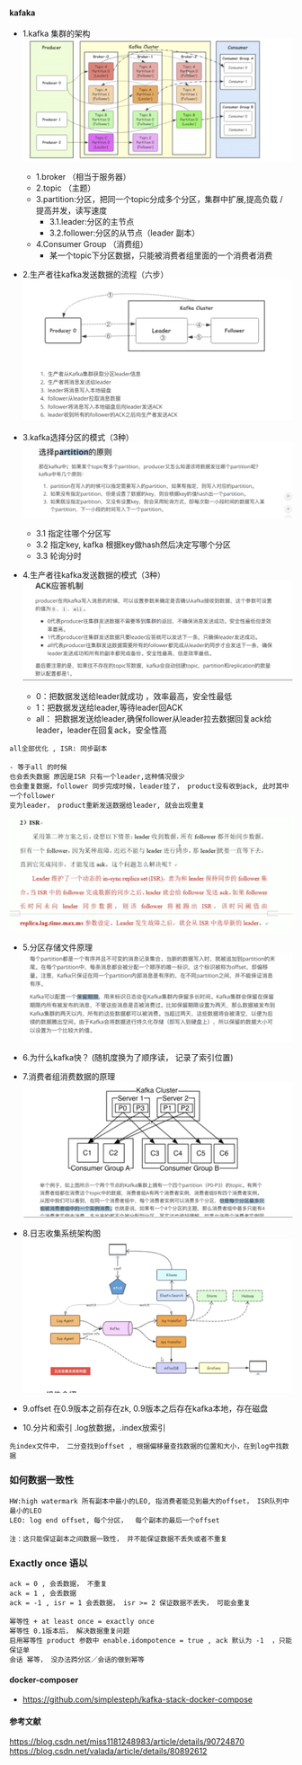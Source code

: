 #### kafaka
- 1.kafka 集群的架构
    ![Image text](./pic/WX20210125-161421@2x.png)
    -  1.broker （相当于服务器）
    -  2.topic  （主题）
    -  3.partition:分区，把同一个topic分成多个分区，集群中扩展,提高负载 / 提高并发，读写速度
        -  3.1.leader:分区的主节点
        -  3.2.follower:分区的从节点（leader 副本）
    -  4.Consumer Group （消费组）
        - 某一个topic下分区数据，只能被消费者组里面的一个消费者消费
    
- 2.生产者往kafka发送数据的流程（六步）
    ![Image text](./pic/1611544184721.jpg)
    
- 3.kafka选择分区的模式（3种）
    ![Image text](./pic/WX20210125-111141@2x.png)
    -   3.1 指定往哪个分区写
    -   3.2 指定key, kafka 根据key做hash然后决定写哪个分区
    -   3.3 轮询分时

- 4.生产者往kafka发送数据的模式（3种）
    ![Image text](./pic/WX20210125-111323@2x.png)
    - 0：把数据发送给leader就成功 ，效率最高，安全性最低
    - 1：把数据发送给leader,等待leader回ACK
    - all： 把数据发送给leader,确保follower从leader拉去数据回复ack给leader，leader在回复ack，安全性高
```text
all全部优化 , ISR: 同步副本

- 等于all 的时候 
也会丢失数据 原因是ISR 只有一个leader,这种情况很少
也会重复数据，follower 同步完成时候，leader挂了， product没有收到ack, 此时其中一个follower
变为leader， product重新发送数据给leader, 就会出现重复
```
![Image text](./pic/isr.png)

- 5.分区存储文件原理
    ![Image text](./pic/WX20210125-162248@2x.png)

- 6.为什么kafka快？ (随机度换为了顺序读， 记录了索引位置)

- 7.消费者组消费数据的原理
    ![Image text](./pic/WX20210125-160134@2x.png)

- 8.日志收集系统架构图
    ![Image text](./pic/1611543041483.jpg)
    
- 9.offset 在0.9版本之前存在zk, 0.9版本之后存在kafka本地，存在磁盘

- 10.分片和索引 .log放数据，.index放索引
```text
先index文件中， 二分查找到offset , 根据偏移量查找数据的位置和大小，在到log中找数据
```

### 如何数据一致性
```text
HW:high watermark 所有副本中最小的LEO, 指消费者能见到最大的offset， ISR队列中最小的LEO
LEO: log end offset, 每个分区，  每个副本的最后一个offset

注：这只能保证副本之间数据一致性， 并不能保证数据不丢失或者不重复
```

### Exactly once 语以
```text
ack = 0 , 会丢数据， 不重复
ack = 1 , 会丢数据
ack = -1 , isr = 1 会丢数据， isr >= 2 保证数据不丢失， 可能会重复

幂等性 + at least once = exactly once
幂等性 0.1版本后， 解决数据重复问题 
启用幂等性 product 参数中 enable.idompotence = true , ack 默认为 -1  ，只能保证单
会话 幂等， 没办法跨分区／会话的做到幂等
```

#### docker-composer
- https://github.com/simplesteph/kafka-stack-docker-compose

#### 参考文献
 https://blog.csdn.net/miss1181248983/article/details/90724870
 https://blog.csdn.net/valada/article/details/80892612